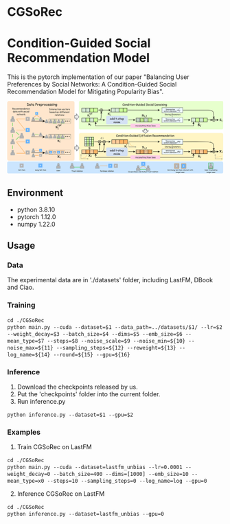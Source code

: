 # CGSoRec

# Condition-Guided Social Recommendation Model
This is the pytorch implementation of our paper "Balancing User Preferences by Social Networks: A Condition-Guided Social Recommendation Model for  Mitigating Popularity Bias".

<div align="center">
  <img src="https://github.com/hexin5515/CGSoRec/blob/master/Image/CGSoRec.jpg" width="1600px"/>
</div>

## Environment
- python 3.8.10
- pytorch 1.12.0
- numpy 1.22.0

## Usage
### Data
The experimental data are in './datasets' folder, including LastFM, DBook and Ciao.

### Training
```
cd ./CGSoRec
python main.py --cuda --dataset=$1 --data_path=../datasets/$1/ --lr=$2 --weight_decay=$3 --batch_size=$4 --dims=$5 --emb_size=$6 --mean_type=$7 --steps=$8 --noise_scale=$9 --noise_min=${10} --noise_max=${11} --sampling_steps=${12} --reweight=${13} --log_name=${14} --round=${15} --gpu=${16}
```

### Inference

1. Download the checkpoints released by us.
2. Put the 'checkpoints' folder into the current folder.
3. Run inference.py
```
python inference.py --dataset=$1 --gpu=$2
```

### Examples

1. Train CGSoRec on LastFM
```
cd ./CGSoRec
python main.py --cuda --dataset=lastfm_unbias --lr=0.0001 --weight_decay=0 --batch_size=400 --dims=[1000] --emb_size=10 --mean_type=x0 --steps=10 --sampling_steps=0 --log_name=log --gpu=0
```
2. Inference CGSoRec on LastFM
```
cd ./CGSoRec
python inference.py --dataset=lastfm_unbias --gpu=0
```

